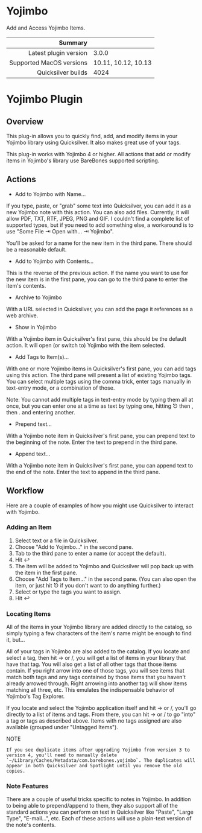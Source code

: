 # Yojimbo

Add and Access Yojimbo Items.

 Summary                  | &nbsp; 
-------------------------:|:--------------------
 Latest plugin version    | 3.0.0
 Supported MacOS versions | 10.11, 10.12, 10.13
 Quicksilver builds       | 4024


# Yojimbo Plugin

## Overview

This plug-in allows you to quickly find, add, and modify items in your Yojimbo
library using Quicksilver. It also makes great use of your tags.

This plug-in works with Yojimbo 4 or higher. All actions that add or modify
items in Yojimbo's library use BareBones supported scripting.

## Actions

  * Add to Yojimbo with Name…

If you type, paste, or "grab" some text into Quicksilver, you can add it as a
new Yojimbo note with this action. You can also add files. Currently, it will
allow PDF, TXT, RTF, JPEG, PNG and GIF. I couldn't find a complete list of
supported types, but if you need to add something else, a workaround is to use
"Some File ⇥ Open with… ⇥ Yojimbo".

You'll be asked for a name for the new item in the third pane. There should be
a reasonable default.

  * Add to Yojimbo with Contents…

This is the reverse of the previous action. If the name you want to use for
the new item is in the first pane, you can go to the third pane to enter the
item's contents.

  * Archive to Yojimbo

With a URL selected in Quicksilver, you can add the page it references as a
web archive.

  * Show in Yojimbo

With a Yojimbo item in Quicksilver's first pane, this should be the default
action. It will open (or switch to) Yojimbo with the item selected.

  * Add Tags to Item(s)…

With one or more Yojimbo items in Quicksilver's first pane, you can add tags
using this action. The third pane will present a list of existing Yojimbo
tags. You can select multiple tags using the comma trick, enter tags manually
in text-entry mode, or a combination of those.

Note: You cannot add multiple tags in text-entry mode by typing them all at
once, but you can enter one at a time as text by typing one, hitting ⎋ then ,
then . and entering another.

  * Prepend text…

With a Yojimbo note item in Quicksilver's first pane, you can prepend text to
the beginning of the note. Enter the text to prepend in the third pane.

  * Append text…

With a Yojimbo note item in Quicksilver's first pane, you can append text to
the end of the note. Enter the text to append in the third pane.

## Workflow

Here are a couple of examples of how you might use Quicksilver to interact
with Yojimbo.

### Adding an Item

  1. Select text or a file in Quicksilver.
  2. Choose "Add to Yojimbo…" in the second pane.
  3. Tab to the third pane to enter a name (or accept the default).
  4. Hit ↩
  5. The item will be added to Yojimbo and Quicksilver will pop back up with the item in the first pane.
  6. Choose "Add Tags to Item…" in the second pane. (You can also open the item, or just hit ⎋ if you don't want to do anything further.)
  7. Select or type the tags you want to assign.
  8. Hit ↩

### Locating Items

All of the items in your Yojimbo library are added directly to the catalog, so
simply typing a few characters of the item's name might be enough to find it,
but…

All of your tags in Yojimbo are also added to the catalog. If you locate and
select a tag, then hit → or /, you will get a list of items in your library
that have that tag. You will also get a list of all other tags that those
items contain. If you right arrow into one of those tags, you will see items
that match both tags and any tags contained by those items that you haven't
already arrowed through. Right arrowing into another tag will show items
matching all three, etc. This emulates the indispensable behavior of Yojimbo's
Tag Explorer.

If you locate and select the Yojimbo application itself and hit → or /, you'll
go directly to a list of items and tags. From there, you can hit → or / to go
"into" a tag or tags as described above. Items with no tags assigned are also
available (grouped under "Untagged Items").

NOTE

    If you see duplicate items after upgrading Yojimbo from version 3 to version 4, you'll need to manually delete `~/Library/Caches/Metadata/com.barebones.yojimbo`. The duplicates will appear in both Quicksilver and Spotlight until you remove the old copies.

### Note Features

There are a couple of useful tricks specific to notes in Yojimbo. In addition
to being able to prepend/append to them, they also support all of the standard
actions you can perform on text in Quicksilver like "Paste", "Large Type",
"E-mail…", etc. Each of these actions will use a plain-text version of the
note's contents.